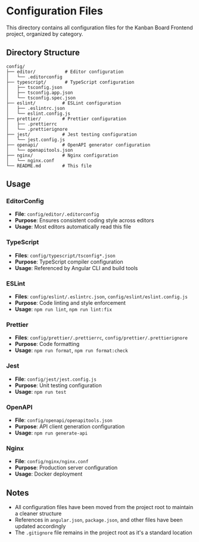 # Configuration Files

This directory contains all configuration files for the Kanban Board Frontend project, organized by category.

## Directory Structure

```
config/
├── editor/           # Editor configuration
│   └── .editorconfig
├── typescript/       # TypeScript configuration
│   ├── tsconfig.json
│   ├── tsconfig.app.json
│   └── tsconfig.spec.json
├── eslint/          # ESLint configuration
│   ├── .eslintrc.json
│   └── eslint.config.js
├── prettier/        # Prettier configuration
│   ├── .prettierrc
│   └── .prettierignore
├── jest/            # Jest testing configuration
│   └── jest.config.js
├── openapi/         # OpenAPI generator configuration
│   └── openapitools.json
├── nginx/           # Nginx configuration
│   └── nginx.conf
└── README.md        # This file
```

## Usage

### EditorConfig
- **File**: `config/editor/.editorconfig`
- **Purpose**: Ensures consistent coding style across editors
- **Usage**: Most editors automatically read this file

### TypeScript
- **Files**: `config/typescript/tsconfig*.json`
- **Purpose**: TypeScript compiler configuration
- **Usage**: Referenced by Angular CLI and build tools

### ESLint
- **Files**: `config/eslint/.eslintrc.json`, `config/eslint/eslint.config.js`
- **Purpose**: Code linting and style enforcement
- **Usage**: `npm run lint`, `npm run lint:fix`

### Prettier
- **Files**: `config/prettier/.prettierrc`, `config/prettier/.prettierignore`
- **Purpose**: Code formatting
- **Usage**: `npm run format`, `npm run format:check`

### Jest
- **File**: `config/jest/jest.config.js`
- **Purpose**: Unit testing configuration
- **Usage**: `npm run test`

### OpenAPI
- **File**: `config/openapi/openapitools.json`
- **Purpose**: API client generation configuration
- **Usage**: `npm run generate-api`

### Nginx
- **File**: `config/nginx/nginx.conf`
- **Purpose**: Production server configuration
- **Usage**: Docker deployment

## Notes

- All configuration files have been moved from the project root to maintain a cleaner structure
- References in `angular.json`, `package.json`, and other files have been updated accordingly
- The `.gitignore` file remains in the project root as it's a standard location 
